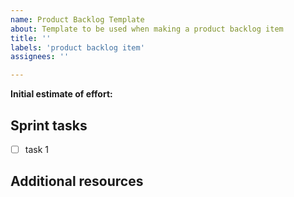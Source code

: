 ```yaml
---
name: Product Backlog Template
about: Template to be used when making a product backlog item
title: ''
labels: 'product backlog item'
assignees: ''

---
```


**Initial estimate of effort:**

## Sprint tasks
- [ ] task 1

## Additional resources
